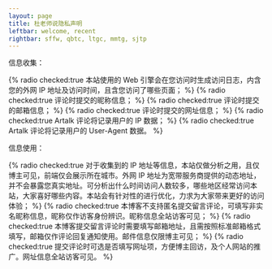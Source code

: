 ```yaml
---
layout: page
title: 杜老师说隐私声明
leftbar: welcome, recent
rightbar: sffw, qbtc, ltgc, mmtg, sjtp
---
```


信息收集：

{% radio checked:true 本站使用的 Web 引擎会在您访问时生成访问日志，内含您的外网 IP 地址及访问时间，且含您访问了哪些页面； %}
{% radio checked:true 评论时提交的昵称信息； %}
{% radio checked:true 评论时提交的邮箱信息； %}
{% radio checked:true 评论时提交的网址信息； %}
{% radio checked:true Artalk 评论将记录用户的 IP 数据； %}
{% radio checked:true Artalk 评论将记录用户的 User-Agent 数据。 %}

信息使用：

{% radio checked:true 对于收集到的 IP 地址等信息，本站仅做分析之用，且仅博主可见，前端仅会展示所在城市。外网 IP 地址为宽带服务商提供的动态地址，并不会暴露您真实地址。可分析出什么时间访问人数较多，哪些地区经常访问本站，大家喜好哪些内容。本站会有针对性的进行优化，力求为大家带来更好的访问体验； %}
{% radio checked:true 本博客不支持匿名提交留言评论，可填写非实名昵称信息，昵称仅作访客身份辨识。昵称信息全站访客可见； %}
{% radio checked:true 本博客提交留言评论时需要填写邮箱地址，且需按照标准邮箱格式填写，邮箱仅作评论回复通知使用。邮件信息仅限博主可见； %}
{% radio checked:true 提交评论时可选是否填写网址项，方便博主回访，及个人网站的推广。网址信息全站访客可见。 %}